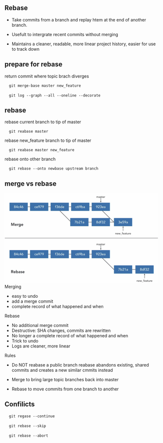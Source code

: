 ## Rebase
- Take commits from a branch and replay htem at the end of another branch.

- Usefult to intergrate recent commits without merging

- Maintains a cleaner, readable, more linear project history, easier for use to track down 


## prepare for rebase
return commit where topic brach diverges
```
  git merge-base master new_feature

  git log --graph --all --oneline --decorate   
```

## rebase
rebase current branch to tip of master
```
  git reabase master
```

rebase new_feature branch to tip of master
```
  git reabase master new_feature
```

rebase onto other branch
```
  git rebase --onto newbase upstream branch
```



## merge vs rebase
![](./_images/merge-rebase.png)
Merging
- easy to undo
- add a merge commit
- complete record of what happened and when

Rebase
- No additional merge commit
- Destructive: SHA changes, commits are rewritten
- No longer a complete record of what happened and when
- Trick to undo
- Logs are cleaner, more linear

Rules
- Do NOT reabase a public branch
reabase abandons existing, shared commits and creates a new similar cmmits instead

- Merge to bring large topic branches back into master

- Rebase to move commits from one branch to another

## Confilicts
```
  git regase --continue

  git rebase --skip

  git rebase --abort
```

